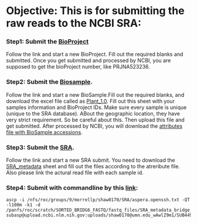 # Objective: This is for submitting the raw reads to the NCBI SRA:


### Step1: Submit the [BioProject](https://submit.ncbi.nlm.nih.gov/subs/bioproject/)
Follow the link and start a new BioProject. Fill out the required blanks and submitted. Once you get submitted and processed by NCBI, you are supposed to get the bioProject number, like PRJNA523236.

### Step2: Submit the [Biosample](https://submit.ncbi.nlm.nih.gov/subs/biosample/).
Follow the link and start a new BioSample.Fill out the required blanks, and download the excel file called as [Plant_1.0](https://github.com/lilei1/Utilites/blob/master/tutorials/plant_1.0.xlsx). Fill out this sheet with your samples information and BioProject IDs. Make sure every sample is unique (unique to the SRA database). ABout the geographic location, they have very strict requirement. So be careful about this. Then upload this file and get submitted. After processed by NCBI, you will download the [attributes file with BioSample accessions](https://github.com/lilei1/Utilites/blob/master/tutorials/attributes.tsv).

### Step3: Submit the [SRA](https://submit.ncbi.nlm.nih.gov/subs/sra/).
Follow the link and start a new SRA submit. You need to download the [SRA_metadata](https://github.com/lilei1/Utilites/blob/master/tutorials/SRA_metadata_bridge_6%20copy%202.xlsx) sheet and fill out the files according to the atreribute file. Also please link the actural read file with each sample id.

### Step4: Submit with commandline by this [link](https://www.ncbi.nlm.nih.gov/genbank/preloadfiles/):

```
ascp -i /nfs/roc/groups/9/morrellp/shaw0170/SRA/aspera.openssh.txt -QT -l100m -k1 -d /panfs/roc/scratch/SORTED_BRIDG6_FASTQ/fastq_files/SRA_metadata_bridge_6_group_6/*.fastq subasp@upload.ncbi.nlm.nih.gov:uploads/shaw0170@umn.edu_wAwlZ9m1/SUB4498108
```
